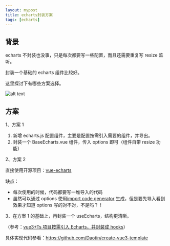 ```yaml
---
layout: mypost
title: echarts封装方案
tags: [echarts]
---
```


## 背景

echarts 不封装也没事，只是每次都要写一些配置，而且还需要重复写 resize 监听。

封装一个基础的 echarts 组件比较好。

这里探讨下有哪些方案选择。

![alt text](/assets/img/2024/image.png)

## 方案

1、方案 1

1. 新增 echarts.js 配置组件，主要是配置按需引入需要的组件，并导出。
2. 封装一个 BaseEcharts.vue 组件，传入 options 即可（组件自带 resize 功能）

2、方案 2

直接使用开源项目：[vue-echarts](https://github.com/ecomfe/vue-echarts)

缺点：

- 每次使用的时候，代码都要写一堆导入的代码
- 虽然可以通过 options 使用[import code generator](https://vue-echarts.dev/#codegen) 生成，但是要先导入看到效果才知道 options 写的对不对，不是吗？！

3、在方案 1 的基础上，再封装一个 useEcharts，结构更清晰。

（参考：[vue3+Ts 项目按需引入 Echarts，并封装成 hooks](https://blog.csdn.net/ganyingxie123456/article/details/136741562)）

具体实现代码参看：https://github.com/Daotin/create-vue3-template
